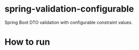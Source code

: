 # spring-validation-configurable

Spring Boot DTO validation with configurable constraint values.

# How to run

